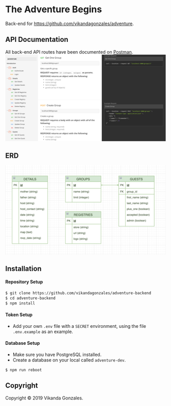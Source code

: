 # The Adventure Begins

Back-end for https://github.com/vikandagonzales/adventure.

## API Documentation
All back-end API routes have been documented on [Postman](https://documenter.getpostman.com/view/5952215/RznEMKFu).
![Adventure Postman API Documentation](assets/api.png)

## ERD
![Adventure ERD](assets/erd.png)

## Installation

#### Repository Setup
```
$ git clone https://github.com/vikandagonzales/adventure-backend
$ cd adventure-backend
$ npm install
```

#### Token Setup
- Add your own `.env` file with a `SECRET` environment, using the file `.env.example` as an example.

#### Database Setup

- Make sure you have PostgreSQL installed.
- Create a database on your local called `adventure-dev`.
```
$ npm run reboot
```

## Copyright

Copyright &copy; 2019 Vikanda Gonzales.
